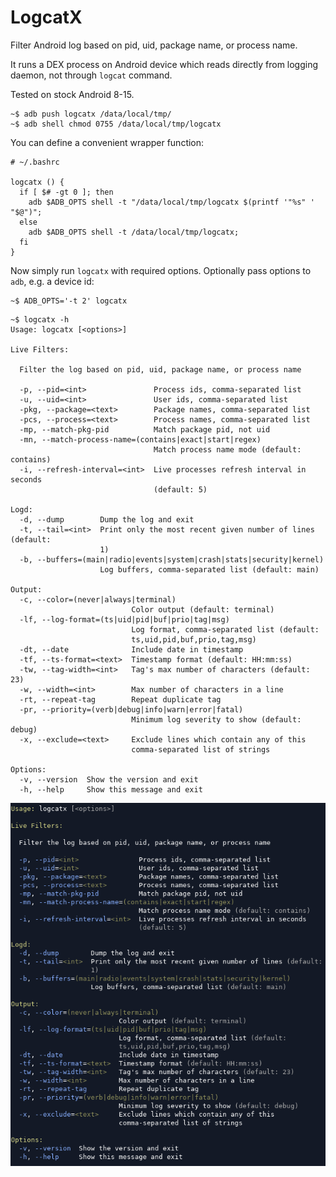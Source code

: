 # LogcatX
Filter Android log based on pid, uid, package name, or process name.

It runs a DEX process on Android device which reads directly from logging daemon, not through `logcat` command.

Tested on stock Android 8-15.

```
~$ adb push logcatx /data/local/tmp/
~$ adb shell chmod 0755 /data/local/tmp/logcatx
```

You can define a convenient wrapper function:
```
# ~/.bashrc

logcatx () { 
  if [ $# -gt 0 ]; then
    adb $ADB_OPTS shell -t "/data/local/tmp/logcatx $(printf '"%s" ' "$@")";
  else
    adb $ADB_OPTS shell -t /data/local/tmp/logcatx;
  fi
}
```

Now simply run `logcatx` with required options. Optionally pass options to `adb`, e.g. a device id:
```
~$ ADB_OPTS='-t 2' logcatx
```

```
~$ logcatx -h
Usage: logcatx [<options>]

Live Filters:

  Filter the log based on pid, uid, package name, or process name

  -p, --pid=<int>               Process ids, comma-separated list
  -u, --uid=<int>               User ids, comma-separated list
  -pkg, --package=<text>        Package names, comma-separated list
  -pcs, --process=<text>        Process names, comma-separated list
  -mp, --match-pkg-pid          Match package pid, not uid
  -mn, --match-process-name=(contains|exact|start|regex)
                                Match process name mode (default: contains)
  -i, --refresh-interval=<int>  Live processes refresh interval in seconds
                                (default: 5)

Logd:
  -d, --dump        Dump the log and exit
  -t, --tail=<int>  Print only the most recent given number of lines (default:
                    1)
  -b, --buffers=(main|radio|events|system|crash|stats|security|kernel)
                    Log buffers, comma-separated list (default: main)

Output:
  -c, --color=(never|always|terminal)
                           Color output (default: terminal)
  -lf, --log-format=(ts|uid|pid|buf|prio|tag|msg)
                           Log format, comma-separated list (default:
                           ts,uid,pid,buf,prio,tag,msg)
  -dt, --date              Include date in timestamp
  -tf, --ts-format=<text>  Timestamp format (default: HH:mm:ss)
  -tw, --tag-width=<int>   Tag's max number of characters (default: 23)
  -w, --width=<int>        Max number of characters in a line
  -rt, --repeat-tag        Repeat duplicate tag
  -pr, --priority=(verb|debug|info|warn|error|fatal)
                           Minimum log severity to show (default: debug)
  -x, --exclude=<text>     Exclude lines which contain any of this
                           comma-separated list of strings

Options:
  -v, --version  Show the version and exit
  -h, --help     Show this message and exit
```

<img src="screenshot.png" width="600">
